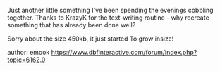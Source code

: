 ﻿Just another little something I've been spending the evenings cobbling together. Thanks to KrazyK for the text-writing routine - why recreate something that has already been done well?

Sorry about the size 450kb, it just started To grow insize!

author:  emook
https://www.dbfinteractive.com/forum/index.php?topic=6162.0
